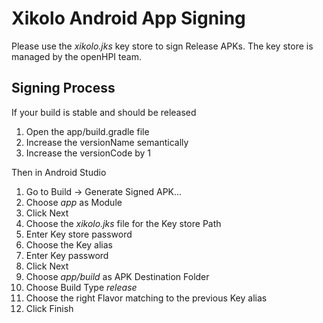 Xikolo Android App Signing
==========================

Please use the _xikolo.jks_ key store to sign Release APKs. The key store is managed by the openHPI team.

## Signing Process

If your build is stable and should be released

1. Open the app/build.gradle file
2. Increase the versionName semantically
3. Increase the versionCode by 1

Then in Android Studio

1. Go to Build -> Generate Signed APK...
2. Choose _app_ as Module
3. Click Next
4. Choose the _xikolo.jks_ file for the Key store Path
5. Enter Key store password
6. Choose the Key alias
7. Enter Key password
8. Click Next
9. Choose _app/build_ as APK Destination Folder
10. Choose Build Type _release_
11. Choose the right Flavor matching to the previous Key alias
12. Click Finish
